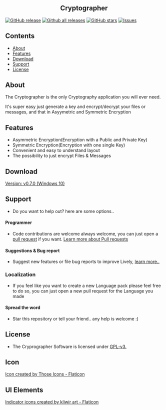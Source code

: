 
<p align="center">
  <h2 align="center">Cryptographer</h2>
</p>

[![GitHub release](https://img.shields.io/github/release/jasger9000/Cryptographer/all.svg)](https://github.com/jasger9000/Cryptographer/releases)
[![Github all releases](https://img.shields.io/github/downloads/jasger9000/Cryptographer/total.svg)](https://github.com/jasger9000/Cryptographer/releases)
[![GitHub stars](https://img.shields.io/github/stars/jasger9000/Cryptographer.svg)](https://github.com/jasger9000/Cryptographer/stargazers)
[![Issues](https://img.shields.io/github/issues/jasger9000/Cryptographer.svg)](https://github.com/jasger9000/Cryptographer/issues)

## Contents
- [About](#about)
- [Features](#features)
- [Download](#download)
- [Support](#support)
- [License](#license)

## About
The Cryptographer is the only Cryptography application you will ever need.

It's super easy just generate a key and encrypt/decrypt your files or messages, and that in Asyymetric and Symmetric Encryption


## Features
 - Asymmetric Encryption(Encryption with a Public and Private Key)
 - Symmetric Encryption(Encryption with one single Key)
 - Convenient and easy to understand layout
 - The possibility to just encrypt Files & Messages


## Download

[Version: v0.7.0 (Windows 10)](https://github.com/jasger9000/Cryptographer/releases/download/v0.7.0/Cryptographer.zip)


## Support
  - Do you want to help out? here are some options..

#### Programmer
  - Code contributions are welcome always welcome, you can just open a [pull request](https://www.github.com/jasger9000/Cryptographer/pulls) if you want. [Learn more about Pull requests](https://docs.github.com/en/enterprise-server@3.5/pull-requests/collaborating-with-pull-requests/proposing-changes-to-your-work-with-pull-requests/about-pull-requests)

#### Suggestions & Bug report
  - Suggest new features or file bug reports to improve Lively, [learn more..](https://github.com/jasger9000/Cryptographer/issues)
 
### Localization
  - If you feel like you want to create a new Language pack please feel free to do so, you can just open a new pull request for the Language you made

#### Spread the word
  - Star this repository or tell your friend.. any help is welcome :)

## License
  - The Cryprographer Software is licensed under [GPL-v3.](https://github.com/rocksdanister/lively/blob/core-separation/LICENSE)

## Icon
<a href="https://www.flaticon.com/free-icons/shield" title="shield icons">Icon created by Those Icons - Flaticon</a>

## UI Elements
<a href="https://www.flaticon.com/free-icons/cross" title="cross icons">Indicator icons created by kliwir art - Flaticon</a>

